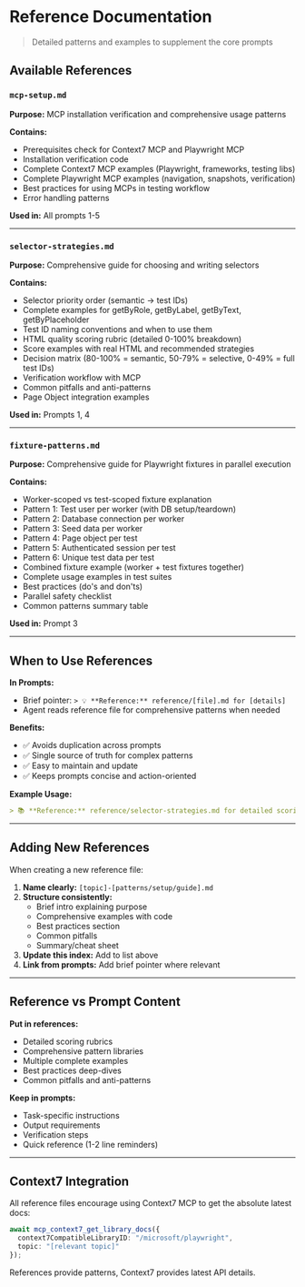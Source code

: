 # Reference Documentation

> Detailed patterns and examples to supplement the core prompts

## Available References

### `mcp-setup.md`
**Purpose:** MCP installation verification and comprehensive usage patterns

**Contains:**
- Prerequisites check for Context7 MCP and Playwright MCP
- Installation verification code
- Complete Context7 MCP examples (Playwright, frameworks, testing libs)
- Complete Playwright MCP examples (navigation, snapshots, verification)
- Best practices for using MCPs in testing workflow
- Error handling patterns

**Used in:** All prompts 1-5

---

### `selector-strategies.md`
**Purpose:** Comprehensive guide for choosing and writing selectors

**Contains:**
- Selector priority order (semantic → test IDs)
- Complete examples for getByRole, getByLabel, getByText, getByPlaceholder
- Test ID naming conventions and when to use them
- HTML quality scoring rubric (detailed 0-100% breakdown)
- Score examples with real HTML and recommended strategies
- Decision matrix (80-100% = semantic, 50-79% = selective, 0-49% = full test IDs)
- Verification workflow with MCP
- Common pitfalls and anti-patterns
- Page Object integration examples

**Used in:** Prompts 1, 4

---

### `fixture-patterns.md`
**Purpose:** Comprehensive guide for Playwright fixtures in parallel execution

**Contains:**
- Worker-scoped vs test-scoped fixture explanation
- Pattern 1: Test user per worker (with DB setup/teardown)
- Pattern 2: Database connection per worker
- Pattern 3: Seed data per worker
- Pattern 4: Page object per test
- Pattern 5: Authenticated session per test
- Pattern 6: Unique test data per test
- Combined fixture example (worker + test fixtures together)
- Complete usage examples in test suites
- Best practices (do's and don'ts)
- Parallel safety checklist
- Common patterns summary table

**Used in:** Prompt 3

---

## When to Use References

**In Prompts:**
- Brief pointer: `> 💡 **Reference:** reference/[file].md for [details]`
- Agent reads reference file for comprehensive patterns when needed

**Benefits:**
- ✅ Avoids duplication across prompts
- ✅ Single source of truth for complex patterns
- ✅ Easy to maintain and update
- ✅ Keeps prompts concise and action-oriented

**Example Usage:**
```markdown
> 📚 **Reference:** reference/selector-strategies.md for detailed scoring rubric
```

---

## Adding New References

When creating a new reference file:

1. **Name clearly:** `[topic]-[patterns/setup/guide].md`
2. **Structure consistently:**
   - Brief intro explaining purpose
   - Comprehensive examples with code
   - Best practices section
   - Common pitfalls
   - Summary/cheat sheet
3. **Update this index:** Add to list above
4. **Link from prompts:** Add brief pointer where relevant

---

## Reference vs Prompt Content

**Put in references:**
- Detailed scoring rubrics
- Comprehensive pattern libraries
- Multiple complete examples
- Best practices deep-dives
- Common pitfalls and anti-patterns

**Keep in prompts:**
- Task-specific instructions
- Output requirements
- Verification steps
- Quick reference (1-2 line reminders)

---

## Context7 Integration

All reference files encourage using Context7 MCP to get the absolute latest docs:

```typescript
await mcp_context7_get_library_docs({ 
  context7CompatibleLibraryID: "/microsoft/playwright",
  topic: "[relevant topic]"
});
```

References provide patterns, Context7 provides latest API details.
